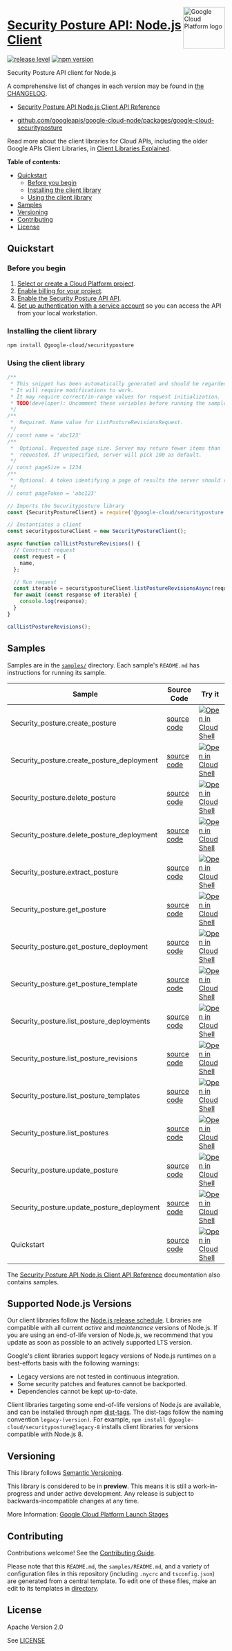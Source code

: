 [//]: # "This README.md file is auto-generated, all changes to this file will be lost."
[//]: # "To regenerate it, use `python -m synthtool`."
<img src="https://avatars2.githubusercontent.com/u/2810941?v=3&s=96" alt="Google Cloud Platform logo" title="Google Cloud Platform" align="right" height="96" width="96"/>

# [Security Posture API: Node.js Client](https://github.com/googleapis/google-cloud-node/tree/main/packages/google-cloud-securityposture)

[![release level](https://img.shields.io/badge/release%20level-preview-yellow.svg?style=flat)](https://cloud.google.com/terms/launch-stages)
[![npm version](https://img.shields.io/npm/v/@google-cloud/securityposture.svg)](https://www.npmjs.org/package/@google-cloud/securityposture)




Security Posture API client for Node.js


A comprehensive list of changes in each version may be found in
[the CHANGELOG](https://github.com/googleapis/google-cloud-node/tree/main/packages/google-cloud-securityposture/CHANGELOG.md).

* [Security Posture API Node.js Client API Reference][client-docs]

* [github.com/googleapis/google-cloud-node/packages/google-cloud-securityposture](https://github.com/googleapis/google-cloud-node/tree/main/packages/google-cloud-securityposture)

Read more about the client libraries for Cloud APIs, including the older
Google APIs Client Libraries, in [Client Libraries Explained][explained].

[explained]: https://cloud.google.com/apis/docs/client-libraries-explained

**Table of contents:**


* [Quickstart](#quickstart)
  * [Before you begin](#before-you-begin)
  * [Installing the client library](#installing-the-client-library)
  * [Using the client library](#using-the-client-library)
* [Samples](#samples)
* [Versioning](#versioning)
* [Contributing](#contributing)
* [License](#license)

## Quickstart

### Before you begin

1.  [Select or create a Cloud Platform project][projects].
1.  [Enable billing for your project][billing].
1.  [Enable the Security Posture API API][enable_api].
1.  [Set up authentication with a service account][auth] so you can access the
    API from your local workstation.

### Installing the client library

```bash
npm install @google-cloud/securityposture
```


### Using the client library

```javascript
/**
 * This snippet has been automatically generated and should be regarded as a code template only.
 * It will require modifications to work.
 * It may require correct/in-range values for request initialization.
 * TODO(developer): Uncomment these variables before running the sample.
 */
/**
 *  Required. Name value for ListPostureRevisionsRequest.
 */
// const name = 'abc123'
/**
 *  Optional. Requested page size. Server may return fewer items than
 *  requested. If unspecified, server will pick 100 as default.
 */
// const pageSize = 1234
/**
 *  Optional. A token identifying a page of results the server should return.
 */
// const pageToken = 'abc123'

// Imports the Securityposture library
const {SecurityPostureClient} = require('@google-cloud/securityposture').v1;

// Instantiates a client
const securitypostureClient = new SecurityPostureClient();

async function callListPostureRevisions() {
  // Construct request
  const request = {
    name,
  };

  // Run request
  const iterable = securitypostureClient.listPostureRevisionsAsync(request);
  for await (const response of iterable) {
    console.log(response);
  }
}

callListPostureRevisions();

```



## Samples

Samples are in the [`samples/`](https://github.com/googleapis/google-cloud-node/tree/main/packages/google-cloud-securityposture/samples) directory. Each sample's `README.md` has instructions for running its sample.

| Sample                      | Source Code                       | Try it |
| --------------------------- | --------------------------------- | ------ |
| Security_posture.create_posture | [source code](https://github.com/googleapis/google-cloud-node/blob/main/packages/google-cloud-securityposture/samples/generated/v1/security_posture.create_posture.js) | [![Open in Cloud Shell][shell_img]](https://console.cloud.google.com/cloudshell/open?git_repo=https://github.com/googleapis/google-cloud-node&page=editor&open_in_editor=packages/google-cloud-securityposture/samples/generated/v1/security_posture.create_posture.js,packages/google-cloud-securityposture/samples/README.md) |
| Security_posture.create_posture_deployment | [source code](https://github.com/googleapis/google-cloud-node/blob/main/packages/google-cloud-securityposture/samples/generated/v1/security_posture.create_posture_deployment.js) | [![Open in Cloud Shell][shell_img]](https://console.cloud.google.com/cloudshell/open?git_repo=https://github.com/googleapis/google-cloud-node&page=editor&open_in_editor=packages/google-cloud-securityposture/samples/generated/v1/security_posture.create_posture_deployment.js,packages/google-cloud-securityposture/samples/README.md) |
| Security_posture.delete_posture | [source code](https://github.com/googleapis/google-cloud-node/blob/main/packages/google-cloud-securityposture/samples/generated/v1/security_posture.delete_posture.js) | [![Open in Cloud Shell][shell_img]](https://console.cloud.google.com/cloudshell/open?git_repo=https://github.com/googleapis/google-cloud-node&page=editor&open_in_editor=packages/google-cloud-securityposture/samples/generated/v1/security_posture.delete_posture.js,packages/google-cloud-securityposture/samples/README.md) |
| Security_posture.delete_posture_deployment | [source code](https://github.com/googleapis/google-cloud-node/blob/main/packages/google-cloud-securityposture/samples/generated/v1/security_posture.delete_posture_deployment.js) | [![Open in Cloud Shell][shell_img]](https://console.cloud.google.com/cloudshell/open?git_repo=https://github.com/googleapis/google-cloud-node&page=editor&open_in_editor=packages/google-cloud-securityposture/samples/generated/v1/security_posture.delete_posture_deployment.js,packages/google-cloud-securityposture/samples/README.md) |
| Security_posture.extract_posture | [source code](https://github.com/googleapis/google-cloud-node/blob/main/packages/google-cloud-securityposture/samples/generated/v1/security_posture.extract_posture.js) | [![Open in Cloud Shell][shell_img]](https://console.cloud.google.com/cloudshell/open?git_repo=https://github.com/googleapis/google-cloud-node&page=editor&open_in_editor=packages/google-cloud-securityposture/samples/generated/v1/security_posture.extract_posture.js,packages/google-cloud-securityposture/samples/README.md) |
| Security_posture.get_posture | [source code](https://github.com/googleapis/google-cloud-node/blob/main/packages/google-cloud-securityposture/samples/generated/v1/security_posture.get_posture.js) | [![Open in Cloud Shell][shell_img]](https://console.cloud.google.com/cloudshell/open?git_repo=https://github.com/googleapis/google-cloud-node&page=editor&open_in_editor=packages/google-cloud-securityposture/samples/generated/v1/security_posture.get_posture.js,packages/google-cloud-securityposture/samples/README.md) |
| Security_posture.get_posture_deployment | [source code](https://github.com/googleapis/google-cloud-node/blob/main/packages/google-cloud-securityposture/samples/generated/v1/security_posture.get_posture_deployment.js) | [![Open in Cloud Shell][shell_img]](https://console.cloud.google.com/cloudshell/open?git_repo=https://github.com/googleapis/google-cloud-node&page=editor&open_in_editor=packages/google-cloud-securityposture/samples/generated/v1/security_posture.get_posture_deployment.js,packages/google-cloud-securityposture/samples/README.md) |
| Security_posture.get_posture_template | [source code](https://github.com/googleapis/google-cloud-node/blob/main/packages/google-cloud-securityposture/samples/generated/v1/security_posture.get_posture_template.js) | [![Open in Cloud Shell][shell_img]](https://console.cloud.google.com/cloudshell/open?git_repo=https://github.com/googleapis/google-cloud-node&page=editor&open_in_editor=packages/google-cloud-securityposture/samples/generated/v1/security_posture.get_posture_template.js,packages/google-cloud-securityposture/samples/README.md) |
| Security_posture.list_posture_deployments | [source code](https://github.com/googleapis/google-cloud-node/blob/main/packages/google-cloud-securityposture/samples/generated/v1/security_posture.list_posture_deployments.js) | [![Open in Cloud Shell][shell_img]](https://console.cloud.google.com/cloudshell/open?git_repo=https://github.com/googleapis/google-cloud-node&page=editor&open_in_editor=packages/google-cloud-securityposture/samples/generated/v1/security_posture.list_posture_deployments.js,packages/google-cloud-securityposture/samples/README.md) |
| Security_posture.list_posture_revisions | [source code](https://github.com/googleapis/google-cloud-node/blob/main/packages/google-cloud-securityposture/samples/generated/v1/security_posture.list_posture_revisions.js) | [![Open in Cloud Shell][shell_img]](https://console.cloud.google.com/cloudshell/open?git_repo=https://github.com/googleapis/google-cloud-node&page=editor&open_in_editor=packages/google-cloud-securityposture/samples/generated/v1/security_posture.list_posture_revisions.js,packages/google-cloud-securityposture/samples/README.md) |
| Security_posture.list_posture_templates | [source code](https://github.com/googleapis/google-cloud-node/blob/main/packages/google-cloud-securityposture/samples/generated/v1/security_posture.list_posture_templates.js) | [![Open in Cloud Shell][shell_img]](https://console.cloud.google.com/cloudshell/open?git_repo=https://github.com/googleapis/google-cloud-node&page=editor&open_in_editor=packages/google-cloud-securityposture/samples/generated/v1/security_posture.list_posture_templates.js,packages/google-cloud-securityposture/samples/README.md) |
| Security_posture.list_postures | [source code](https://github.com/googleapis/google-cloud-node/blob/main/packages/google-cloud-securityposture/samples/generated/v1/security_posture.list_postures.js) | [![Open in Cloud Shell][shell_img]](https://console.cloud.google.com/cloudshell/open?git_repo=https://github.com/googleapis/google-cloud-node&page=editor&open_in_editor=packages/google-cloud-securityposture/samples/generated/v1/security_posture.list_postures.js,packages/google-cloud-securityposture/samples/README.md) |
| Security_posture.update_posture | [source code](https://github.com/googleapis/google-cloud-node/blob/main/packages/google-cloud-securityposture/samples/generated/v1/security_posture.update_posture.js) | [![Open in Cloud Shell][shell_img]](https://console.cloud.google.com/cloudshell/open?git_repo=https://github.com/googleapis/google-cloud-node&page=editor&open_in_editor=packages/google-cloud-securityposture/samples/generated/v1/security_posture.update_posture.js,packages/google-cloud-securityposture/samples/README.md) |
| Security_posture.update_posture_deployment | [source code](https://github.com/googleapis/google-cloud-node/blob/main/packages/google-cloud-securityposture/samples/generated/v1/security_posture.update_posture_deployment.js) | [![Open in Cloud Shell][shell_img]](https://console.cloud.google.com/cloudshell/open?git_repo=https://github.com/googleapis/google-cloud-node&page=editor&open_in_editor=packages/google-cloud-securityposture/samples/generated/v1/security_posture.update_posture_deployment.js,packages/google-cloud-securityposture/samples/README.md) |
| Quickstart | [source code](https://github.com/googleapis/google-cloud-node/blob/main/packages/google-cloud-securityposture/samples/quickstart.js) | [![Open in Cloud Shell][shell_img]](https://console.cloud.google.com/cloudshell/open?git_repo=https://github.com/googleapis/google-cloud-node&page=editor&open_in_editor=packages/google-cloud-securityposture/samples/quickstart.js,packages/google-cloud-securityposture/samples/README.md) |



The [Security Posture API Node.js Client API Reference][client-docs] documentation
also contains samples.

## Supported Node.js Versions

Our client libraries follow the [Node.js release schedule](https://github.com/nodejs/release#release-schedule).
Libraries are compatible with all current _active_ and _maintenance_ versions of
Node.js.
If you are using an end-of-life version of Node.js, we recommend that you update
as soon as possible to an actively supported LTS version.

Google's client libraries support legacy versions of Node.js runtimes on a
best-efforts basis with the following warnings:

* Legacy versions are not tested in continuous integration.
* Some security patches and features cannot be backported.
* Dependencies cannot be kept up-to-date.

Client libraries targeting some end-of-life versions of Node.js are available, and
can be installed through npm [dist-tags](https://docs.npmjs.com/cli/dist-tag).
The dist-tags follow the naming convention `legacy-(version)`.
For example, `npm install @google-cloud/securityposture@legacy-8` installs client libraries
for versions compatible with Node.js 8.

## Versioning

This library follows [Semantic Versioning](http://semver.org/).







This library is considered to be in **preview**. This means it is still a
work-in-progress and under active development. Any release is subject to
backwards-incompatible changes at any time.


More Information: [Google Cloud Platform Launch Stages][launch_stages]

[launch_stages]: https://cloud.google.com/terms/launch-stages

## Contributing

Contributions welcome! See the [Contributing Guide](https://github.com/googleapis/google-cloud-node/blob/main/CONTRIBUTING.md).

Please note that this `README.md`, the `samples/README.md`,
and a variety of configuration files in this repository (including `.nycrc` and `tsconfig.json`)
are generated from a central template. To edit one of these files, make an edit
to its templates in
[directory](https://github.com/googleapis/synthtool).

## License

Apache Version 2.0

See [LICENSE](https://github.com/googleapis/google-cloud-node/blob/main/LICENSE)

[client-docs]: https://cloud.google.com/nodejs/docs/reference/securityposture/latest

[shell_img]: https://gstatic.com/cloudssh/images/open-btn.png
[projects]: https://console.cloud.google.com/project
[billing]: https://support.google.com/cloud/answer/6293499#enable-billing
[enable_api]: https://console.cloud.google.com/flows/enableapi?apiid=securityposture.googleapis.com
[auth]: https://cloud.google.com/docs/authentication/getting-started
